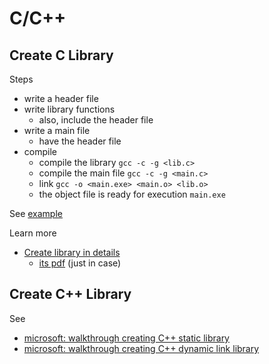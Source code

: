 # C/C++

## Create C Library

Steps
  * write a header file
  * write library functions
    * also, include the header file
  * write a main file
    * have the header file
  * compile
    * compile the library ```gcc -c -g <lib.c>```
    * compile the main file ```gcc -c -g <main.c>```
    * link ```gcc -o <main.exe> <main.o> <lib.o>```
    * the object file is ready for execution ```main.exe```

See [example](https://github.com/tatpongkatanyukul/Learn/blob/main/CCPP/clib.rar)

Learn more
  * [Create library in details](https://renenyffenegger.ch/notes/development/languages/C-C-plus-plus/GCC/create-libraries/index)
    * [its pdf](https://github.com/tatpongkatanyukul/Learn/blob/main/CCPP/create_library.pdf) (just in case)


## Create C++ Library

See 
  * [microsoft: walkthrough creating C++ static library](https://docs.microsoft.com/en-us/cpp/build/walkthrough-creating-and-using-a-static-library-cpp?view=msvc-160)
  * [microsoft: walkthrough creating C++ dynamic link library](https://docs.microsoft.com/en-us/cpp/build/walkthrough-creating-and-using-a-dynamic-link-library-cpp?redirectedfrom=MSDN&view=msvc-160)

